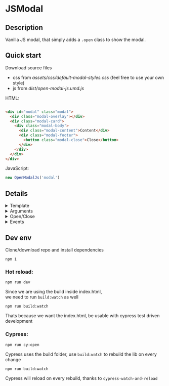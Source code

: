 # JSModal

## Description

Vanilla JS modal, that simply adds a `.open` class to show the modal.

## Quick start

Download source files
- css from _assets/css/default-modal-styles.css_ (feel free to use your own style)
- js from _dist/open-modal-js.umd.js_

HTML:
```html

<div id="modal" class="modal">
  <div class="modal-overlay"></div>
  <div class="modal-card">
    <div class="modal-body">
      <div class="modal-content">Content</div>
      <div class="modal-footer">
        <button class="modal-close">Close</button>
      </div>
    </div>
  </div>
</div>
```
JavaScript:
```javascript
new OpenModalJs('modal')
```

## Details

<details>

<summary> 
Template 
</summary>

Include like in the example from /example/index.html

```html
<link rel="stylesheet" href="default-modal-styles.css">
<script src="open-modal-js.umd.js"></script>
<script> const modal = new OpenModalJs('modal', true) </script>
<button onclick="modal.openModal()">Open modal</button>

<div id="modal" class="modal">
    <div class="modal-overlay"></div>
    <div class="modal-card">
        <div class="modal-body">
            <div class="modal-header">ModalController</div>
            <div class="modal-content">Content</div>
            <div class="modal-footer">
                <button class="modal-close">Close</button>
            </div>
        </div>
    </div>
</div>
```
</details>

<details>
<summary>
Arguments
</summary>

```javascript
new OpenModalJs(modalId, config, callback)
```


###`modalId` HTML id Attribute (required)
### `config` OpenModalJs configurations

| Property           | Type      | Default           | Description                                                                                                                                       |
|--------------------|-----------|-------------------|---------------------------------------------------------------------------------------------------------------------------------------------------|
| `openOnInit`       | `boolean` | `false`           | _Make the modal open by default_                                                                                                                  |
| `openClass`        | `string`  | `"open"`          | _The css class that will be added and removed when opening closing modal_                                                                         |
| `overlayClass`     | `string`  | `"modal-overlay"` | _CSS class for the overlay which will close the modal on click by default. <br/> Set to empty string if you want to disable close on click_       |
| `closeButtonClass` | `string`  | `"modal-close"`   | _CSS class for the close buttons which will close the modal on click by default. <br/> Set to empty string if you want to disable close on click_ |

### `Callback`

Object of callbacks, which are fired when
- `callback.onOpening` - .open css class added ("transitionstart")
- `callback.onOpened` - opening css transition end or canceled ("transitionend" or "transitioncancel")
- `callback.onClosing` - .open css class removed ("transitionstart")
- `callback.onClosed` - closing css transition end ("transitionend" or "transitioncancel")

if the modal doesn't have css `transition-duration`both events will fire  
`onOpening` with `onOpened` or  
`onClosing` with `onClosed`

All props example:
```javascript
new OpenModalJs(
  'some-id', 
  {
    openOnInit: false,
    openClass: "open",
    overlayClass: "modal-overlay",
    closeButtonClass: "modal-close",
  }, 
  {
    onOpening: () => {},
    onOpened: () => {},
    onClosing: () => {},
    onClosed: () => {},
  }
)

```
</details>


<details>
<summary>
Open/Close
</summary>

```javascript
const modal = new OpenModalJs('some-element-id')

//Open the modal
modal.openModal()
//or
modal.isOpen = true

//Close modal
modal.closeModal()
//or
modal.isOpen = false
```
</details>

<details>
<summary>
Events
</summary>

**Listen for events**
```javascript
const handler = (event) => {
  const modal = event.detail; //<- access the modal object
    
  if(modal.modalId === 'some-element-id'){
    //Do something
  }
}

document.addEventListener('opening:modal', handler) // .open css class added ("transitionstart")
document.addEventListener('opened:modal', handler) // opening css transition end or canceled ("transitionend" or "transitioncancel")
document.addEventListener('closing:modal', handler) // .open css class removed ("transitionstart")
document.addEventListener('closed:modal', handler) // closing css transition end ("transitionend" or "transitioncancel")
```
if the modal doesn't have css `transition-duration`both events will fire  
`opening:modal` with `opened:modal` or  
`closing:modal` with `closed:modal`

</details>

## Dev env
Clone/download repo and install dependencies
```npm
npm i
```

### **Hot reload:**
```npm
npm run dev
```
Since we are using the build inside index.html,  
we need to run `build:watch` as well
```npm
npm run build:watch
```
Thats because we want the index.html, be usable with cypress test driven development

### **Cypress:**
```npm
npm run cy:open
```
Cypress uses the build folder, use `build:watch` to rebuild the lib on every change
```npm
npm run build:watch
```
Cypress will reload on every rebuild, thanks to `cypress-watch-and-reload`


